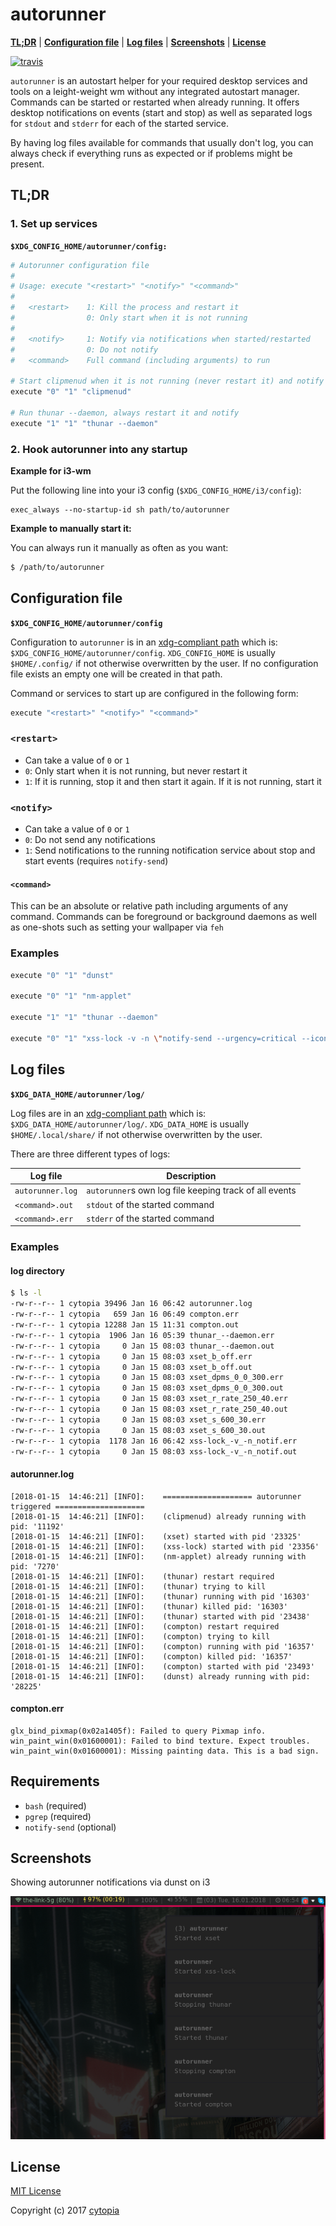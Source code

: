 # autorunner

**[TL;DR](#tldr)** |
**[Configuration file](#configuration-file)** |
**[Log files](#log-files)** |
**[Screenshots](#screenshots)** |
**[License](#license)**

[![travis](https://travis-ci.org/cytopia/autorunner.svg?branch=master)](https://travis-ci.org/cytopia/autorunner)

`autorunner` is an autostart helper for your required desktop services and tools on a leight-weight wm without any integrated autostart manager. Commands can be started or restarted when already running. It offers desktop notifications on events (start and stop) as well as separated logs for `stdout` and `stderr` for each of the started service.

By having log files available for commands that usually don't log, you can always check if everything runs as expected or if problems might be present.

## TL;DR

### 1. Set up services

**`$XDG_CONFIG_HOME/autorunner/config:`**
```bash
# Autorunner configuration file
#
# Usage: execute "<restart>" "<notify>" "<command>"
#
#   <restart>    1: Kill the process and restart it
#                0: Only start when it is not running
#
#   <notify>     1: Notify via notifications when started/restarted
#                0: Do not notify
#   <command>    Full command (including arguments) to run

# Start clipmenud when it is not running (never restart it) and notify
execute "0" "1" "clipmenud"

# Run thunar --daemon, always restart it and notify
execute "1" "1" "thunar --daemon"
```

### 2. Hook autorunner into any startup

**Example for i3-wm**

Put the following line into your i3 config (`$XDG_CONFIG_HOME/i3/config`):
```
exec_always --no-startup-id sh path/to/autorunner
```

**Example to manually start it:**

You can always run it manually as often as you want:
```bash
$ /path/to/autorunner
```

## Configuration file
**`$XDG_CONFIG_HOME/autorunner/config`**

Configuration to `autorunner` is in an [xdg-compliant path](https://specifications.freedesktop.org/basedir-spec/basedir-spec-latest.html) which is: `$XDG_CONFIG_HOME/autorunner/config`. `XDG_CONFIG_HOME` is usually `$HOME/.config/` if not otherwise overwritten by the user. If no configuration file exists an empty one will be created in that path.

Command or services to start up are configured in the following form:
```bash
execute "<restart>" "<notify>" "<command>"
```

### `<restart>`
* Can take a value of `0` or `1`
* `0`: Only start when it is not running, but never restart it
* `1`: If it is running, stop it and then start it again. If it is not running, start it

### `<notify>`
* Can take a value of `0` or `1`
* `0`: Do not send any notifications
* `1`: Send notifications to the running notification service about stop and start events (requires `notify-send`)

#### `<command>`
This can be an absolute or relative path including arguments of any command. Commands can be foreground or background daemons as well as one-shots such as setting your wallpaper via `feh`

### Examples
```bash
execute "0" "1" "dunst"

execute "0" "1" "nm-applet"

execute "1" "1" "thunar --daemon"

execute "0" "1" "xss-lock -v -n \"notify-send --urgency=critical --icon=/usr/share/icons/Adwaita/48x48/actions/system-lock-screen.png -- 'Auto-lock in 30 sec.'\" -- /usr/local/bin/xlock"
```


## Log files
**`$XDG_DATA_HOME/autorunner/log/`**

Log files are in an [xdg-compliant path](https://specifications.freedesktop.org/basedir-spec/basedir-spec-latest.html) which is: `$XDG_DATA_HOME/autorunner/log/`. `XDG_DATA_HOME` is usually `$HOME/.local/share/` if not otherwise overwritten by the user.

There are three different types of logs:

| Log file | Description |
|----------|-------------|
| `autorunner.log` | `autorunner`s own log file keeping track of all events
| `<command>.out`  | `stdout` of the started command |
| `<command>.err`  | `stderr` of the started command |

### Examples

#### log directory
```bash
$ ls -l
-rw-r--r-- 1 cytopia 39496 Jan 16 06:42 autorunner.log
-rw-r--r-- 1 cytopia   659 Jan 16 06:49 compton.err
-rw-r--r-- 1 cytopia 12288 Jan 15 11:31 compton.out
-rw-r--r-- 1 cytopia  1906 Jan 16 05:39 thunar_--daemon.err
-rw-r--r-- 1 cytopia     0 Jan 15 08:03 thunar_--daemon.out
-rw-r--r-- 1 cytopia     0 Jan 15 08:03 xset_b_off.err
-rw-r--r-- 1 cytopia     0 Jan 15 08:03 xset_b_off.out
-rw-r--r-- 1 cytopia     0 Jan 15 08:03 xset_dpms_0_0_300.err
-rw-r--r-- 1 cytopia     0 Jan 15 08:03 xset_dpms_0_0_300.out
-rw-r--r-- 1 cytopia     0 Jan 15 08:03 xset_r_rate_250_40.err
-rw-r--r-- 1 cytopia     0 Jan 15 08:03 xset_r_rate_250_40.out
-rw-r--r-- 1 cytopia     0 Jan 15 08:03 xset_s_600_30.err
-rw-r--r-- 1 cytopia     0 Jan 15 08:03 xset_s_600_30.out
-rw-r--r-- 1 cytopia  1178 Jan 16 06:42 xss-lock_-v_-n_notif.err
-rw-r--r-- 1 cytopia     0 Jan 15 08:03 xss-lock_-v_-n_notif.out
```

#### autorunner.log
```
[2018-01-15  14:46:21] [INFO]:    ==================== autorunner triggered ====================
[2018-01-15  14:46:21] [INFO]:    (clipmenud) already running with pid: '11192'
[2018-01-15  14:46:21] [INFO]:    (xset) started with pid '23325'
[2018-01-15  14:46:21] [INFO]:    (xss-lock) started with pid '23356'
[2018-01-15  14:46:21] [INFO]:    (nm-applet) already running with pid: '7270'
[2018-01-15  14:46:21] [INFO]:    (thunar) restart required
[2018-01-15  14:46:21] [INFO]:    (thunar) trying to kill
[2018-01-15  14:46:21] [INFO]:    (thunar) running with pid '16303'
[2018-01-15  14:46:21] [INFO]:    (thunar) killed pid: '16303'
[2018-01-15  14:46:21] [INFO]:    (thunar) started with pid '23438'
[2018-01-15  14:46:21] [INFO]:    (compton) restart required
[2018-01-15  14:46:21] [INFO]:    (compton) trying to kill
[2018-01-15  14:46:21] [INFO]:    (compton) running with pid '16357'
[2018-01-15  14:46:21] [INFO]:    (compton) killed pid: '16357'
[2018-01-15  14:46:21] [INFO]:    (compton) started with pid '23493'
[2018-01-15  14:46:21] [INFO]:    (dunst) already running with pid: '28225'
```
#### compton.err
```
glx_bind_pixmap(0x02a1405f): Failed to query Pixmap info.
win_paint_win(0x01600001): Failed to bind texture. Expect troubles.
win_paint_win(0x01600001): Missing painting data. This is a bad sign.
```

## Requirements

* `bash` (required)
* `pgrep` (required)
* `notify-send` (optional)


## Screenshots

Showing autorunner notifications via dunst on i3

[![screenshot](screenshot.png)](screenshot.png)


## License

[MIT License](LICENSE.md)

Copyright (c) 2017 [cytopia](https://github.com/cytopia)
